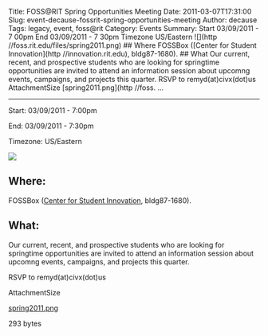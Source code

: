 Title: FOSS@RIT Spring Opportunities Meeting
Date: 2011-03-07T17:31:00
Slug: event-decause-fossrit-spring-opportunities-meeting
Author: decause
Tags: legacy, event, foss@rit
Category: Events
Summary: Start  03/09/2011 - 7 00pm  End  03/09/2011 - 7 30pm  Timezone  US/Eastern  ![](http //foss.rit.edu/files/spring2011.png)  ## Where   FOSSBox ([Center for Student Innovation](http //innovation.rit.edu), bldg87-1680).  ## What   Our current, recent, and prospective students who are looking for springtime opportunities are invited to attend an information session about upcomng events, campaigns, and projects this quarter.  RSVP to remyd(at)civx(dot)us  AttachmentSize  [spring2011.png](http //foss. ... 

---
Start: 03/09/2011 - 7:00pm

End: 03/09/2011 - 7:30pm

Timezone: US/Eastern

![](http://foss.rit.edu/files/spring2011.png)

## Where:

FOSSBox ([Center for Student Innovation](http://innovation.rit.edu),
bldg87-1680).

## What:

Our current, recent, and prospective students who are looking for springtime
opportunities are invited to attend an information session about upcomng
events, campaigns, and projects this quarter.

RSVP to remyd(at)civx(dot)us

AttachmentSize

[spring2011.png](http://foss.rit.edu/files/spring2011.png)

293 bytes

